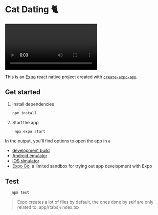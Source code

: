 # Cat Dating 🐈

![Demo](https://github.com/Rolando-Barbella/cat-sample-dating/blob/main/assets/videos/cat-video.mov)


This is an [Expo](https://expo.dev) react native project created with [`create-expo-app`](https://www.npmjs.com/package/create-expo-app).

## Get started

1. Install dependencies

   ```bash
   npm install
   ```

2. Start the app

   ```bash
    npx expo start
   ```

In the output, you'll find options to open the app in a

- [development build](https://docs.expo.dev/develop/development-builds/introduction/)
- [Android emulator](https://docs.expo.dev/workflow/android-studio-emulator/)
- [iOS simulator](https://docs.expo.dev/workflow/ios-simulator/)
- [Expo Go](https://expo.dev/go), a limited sandbox for trying out app development with Expo

## Test

```bash
   npm test
```

> Expo creates a lot of files by default, the ones done by self are only related to: app/(tabs)/index.tsx